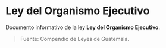 # Ley del Organismo Ejecutivo

Documento informativo de la ley **Ley del Organismo Ejecutivo**.

> Fuente: Compendio de Leyes de Guatemala.